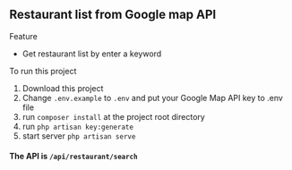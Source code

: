 ## Restaurant list from Google map API

Feature

- Get restaurant list by enter a keyword

To run this project
1. Download this project
2. Change ```.env.example``` to ```.env``` and put your Google Map API key to .env file
3. run ```composer install``` at the project root directory
4. run ```php artisan key:generate```
5. start server ```php artisan serve```

#### The API is <b>```/api/restaurant/search```</b>
